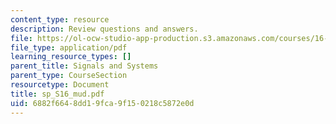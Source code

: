 ```yaml
---
content_type: resource
description: Review questions and answers.
file: https://ol-ocw-studio-app-production.s3.amazonaws.com/courses/16-01-unified-engineering-i-ii-iii-iv-fall-2005-spring-2006/6882f6648dd19fca9f150218c5872e0d_sp_S16_mud.pdf
file_type: application/pdf
learning_resource_types: []
parent_title: Signals and Systems
parent_type: CourseSection
resourcetype: Document
title: sp_S16_mud.pdf
uid: 6882f664-8dd1-9fca-9f15-0218c5872e0d
---
```

